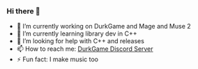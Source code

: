 ### Hi there 👋

- 🔭 I’m currently working on DurkGame and Mage and Muse 2
- 🌱 I’m currently learning library dev in C++
- 🤔 I’m looking for help with C++ and releases
- 📫 How to reach me: [DurkGame Discord Server](https://discord.gg/GyyddE7AD5)
- ⚡ Fun fact: I make music too
